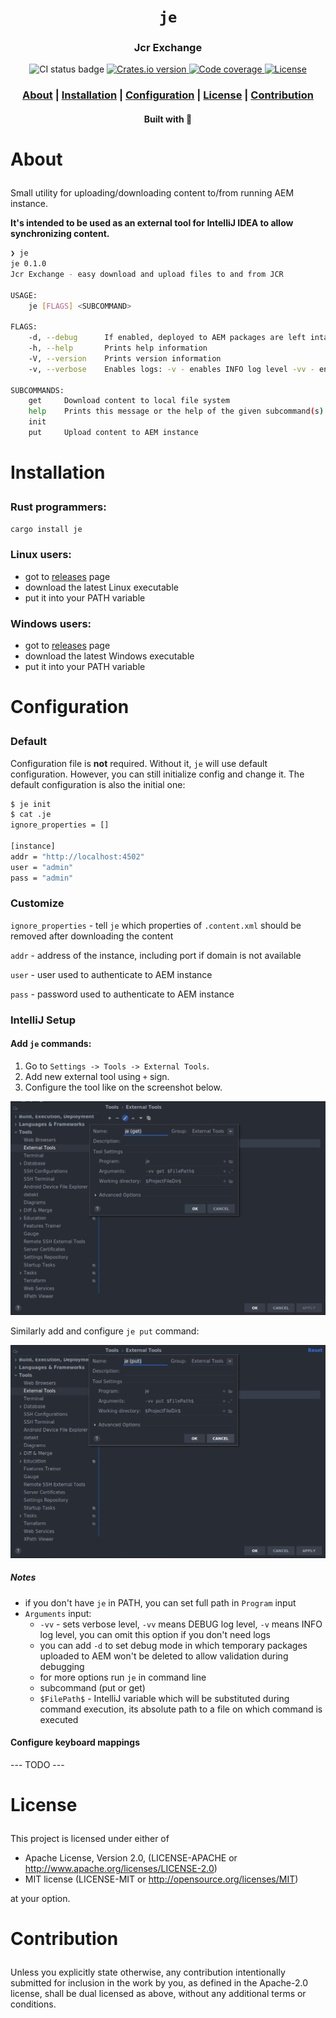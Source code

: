 <div align="center">

  <h1><code>je</code></h1>

  <h3>
    <strong>Jcr Exchange</strong>
  </h3>

  <p>
    <img src="https://github.com/devzbysiu/je/workflows/Main/badge.svg" alt="CI status
    badge" />
    <a href="https://crates.io/crates/je">
      <img src="https://img.shields.io/crates/v/je?style=for-the-badge" alt="Crates.io version" />
    </a>
    <a href="https://codecov.io/gh/devzbysiu/je">
      <img src="https://img.shields.io/codecov/c/github/devzbysiu/je?style=for-the-badge&token=bfdc4b9d55534910ae48fba0b8e984d0" alt="Code coverage"/>
    </a>
    <a href="https://crates.io/crates/je">
      <img src="https://img.shields.io/crates/l/je?style=for-the-badge" alt="License"/>
    </a>
  </p>

  <h3>
    <a href="#about">About</a>
    <span> | </span>
    <a href="#installation">Installation</a>
    <span> | </span>
    <a href="#configuration">Configuration</a>
    <span> | </span>
    <a href="#license">License</a>
    <span> | </span>
    <a href="#contribution">Contribution</a>
  </h3>

  <sub><h4>Built with 🦀</h4></sub>
</div>

# <p id="about">About</p>

Small utility for uploading/downloading content to/from running AEM instance.

**It's intended to be used as an external tool for IntelliJ IDEA to allow synchronizing content.**

```bash
❯ je
je 0.1.0
Jcr Exchange - easy download and upload files to and from JCR

USAGE:
    je [FLAGS] <SUBCOMMAND>

FLAGS:
    -d, --debug      If enabled, deployed to AEM packages are left intact (are not deleted) to allow investigation
    -h, --help       Prints help information
    -V, --version    Prints version information
    -v, --verbose    Enables logs: -v - enables INFO log level -vv - enables DEBUG log level

SUBCOMMANDS:
    get     Download content to local file system
    help    Prints this message or the help of the given subcommand(s)
    init
    put     Upload content to AEM instance

```

# <p id="installation">Installation</p>

### Rust programmers:
```bash
cargo install je
```

### Linux users:
- got to [releases](https://github.com/devzbysiu/je/releases) page
- download the latest Linux executable
- put it into your PATH variable

### Windows users:
- got to [releases](https://github.com/devzbysiu/je/releases) page
- download the latest Windows executable
- put it into your PATH variable

# <p id="configuration">Configuration</p>

### Default
Configuration file is **not** required. Without it, `je` will use default configuration.
However, you can still initialize config and change it. The default configuration is also the initial
one:

```bash
$ je init
$ cat .je
ignore_properties = []

[instance]
addr = "http://localhost:4502"
user = "admin"
pass = "admin"
```
### Customize
`ignore_properties` - tell `je` which properties of `.content.xml` should be removed after
downloading the content

`addr` - address of the instance, including port if domain is not available

`user` - user used to authenticate to AEM instance

`pass` - password used to authenticate to AEM instance

### IntelliJ Setup

#### Add `je` commands:

1. Go to `Settings -> Tools -> External Tools`.
2. Add new external tool using `+` sign.
3. Configure the tool like on the screenshot below.

![je get configuration](./res/je-get.png)

Similarly add and configure `je put` command:

![je get configuration](./res/je-put.png)


##### Notes
- if you don't have `je` in PATH, you can set full path in `Program` input
- `Arguments` input:
  - `-vv` - sets verbose level, `-vv` means DEBUG log level, `-v` means INFO log level, you can omit
    this option if you don't need logs
  - you can add `-d` to set debug mode in which temporary packages uploaded to AEM won't be deleted
    to allow validation during debugging
  - for more options run `je` in command line
  - subcommand (put or get)
  - `$FilePath$` - IntelliJ variable which will be substituted during command execution, its absolute
    path to a file on which command is executed

#### Configure keyboard mappings

--- TODO ---

# <p id="license">License</p>

This project is licensed under either of

- Apache License, Version 2.0, (LICENSE-APACHE or http://www.apache.org/licenses/LICENSE-2.0)
- MIT license (LICENSE-MIT or http://opensource.org/licenses/MIT)

at your option.

# <p id="contribution">Contribution</p>


Unless you explicitly state otherwise, any contribution intentionally submitted for inclusion in the work by you, as defined in the Apache-2.0 license, shall be dual licensed as above, without any additional terms or conditions.
